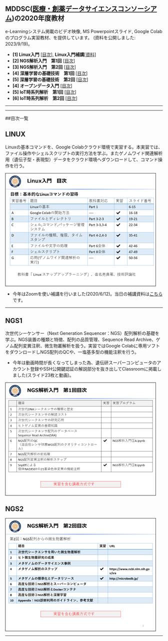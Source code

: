 ## MDDSC([医療・創薬データサイエンスコンソーシアム](http://md-dsc.com/))の2020年度教材
e-Learningシステム掲載のビデオ映像, MS Powerpointスライド, Google Colabのプログラム実習教材、を提供しています。
(資料を公開しました: 2023/9/19)。

- **[1] Linux入門** [[目次](#LINUX)], **Linux入門補講**[[資料](https://github.com/ekaminuma/MDDSC2020/blob/master/EK_Linux入門補講_200612.pdf)] 
- **[2] NGS解析入門　第1回**  [[目次](#NGS1)]
- **[3] NGS解析入門　第2回**  [[目次](#NGS2)]
- **[4] 深層学習の基礎技術　第1回** [[目次](#DNN1)]
- **[5] 深層学習の基礎技術　第2回** [[目次](#DNN2)]
- **[4] オープンデータ入門** [[目次](#OPD)]
- **[5] IoT時系列解析　第1回** [[目次](#IoT1)]
- **[6] IoT時系列解析　第2回** [[目次](#IoT2)]

----
----
##目次一覧

## LINUX
Linuxの基本コマンドを、Google Colabクラウド環境で実習する。本実習では、ファイル操作やシェルスクリプトの実行方法を学ぶ。またゲノムワイド関連解析用（遺伝子型・表現型）データをクラウド環境へダウンロードして、コマンド操作を行う。 

<kbd><img src="EK_20_LINUX.png" border="1" align="middle" width="480" /></kbd>
 
- 今年はZoomを使い補講を行いました(2020/6/12)。当日の補講資料は<a href="./EK_Linux入門補講_200612.pdf">こちら</a>です。

----
 
## NGS1
次世代シーケンサー（Next Generation Sequencer：NGS）配列解析の基礎を学ぶ。NGS装置の種類と特徴、配列の品質管理、Sequence Read Archive、ゲノム配列変異注釈、微生物叢解析を扱う。実習ではGoogle Colabに専用ソフトをダウンロードしNGS配列のQCや、一塩基多型の機能注釈を行う。
- 今年は動画時間が長くなってしまった為、遺伝研スーパーコンピュータのアカウント登録やSSH公開鍵認証の解説部分を抜き出してClassroomに掲載しました(スライド23枚と動画)。

<kbd><img src="EK_20_NGS1.png" border="1" align="middle" width="480" /></kbd>
 
## NGS2
<kbd><img src="EK_20_NGS2.png" border="1" align="middle" width="480" /></kbd>

----

